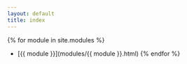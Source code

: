 ```yaml
---
layout: default
title: index
---
```


{% for module in site.modules %}
- [{{ module }}](modules/{{ module }}.html)
{% endfor %}